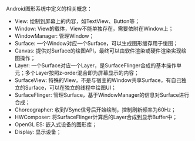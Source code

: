 
Android图形系统中定义的相关概念：

- View: 绘制到屏幕上的内容，如TextView、Button等；
- Window: View的载体，View不能单独存在，需要依附在Window上；
- WindowManager: 管理Window；
- Surface: 一个Window对应一个Surface，可以生成图形缓存用于缓图；
- Canvas: 提供对Surface的绘图API，最终可以由软件渲染或硬件渲染实现绘图操作；
- Layer: 一个Surface对应一个Layer，是SurfaceFlinger合成的基本操作单元；多个Layer按照z-order混合即为屏幕显示的内容；
- SurfaceView: 特殊的View，不是与宿主的Window共享Surface，有自己独立的Surface，可以在独立的线程中绘图UI；
- SurfaceFlinger: 管理Surface，基于WindowManager的信息对Surface进行合成；
- Choreographer: 收到VSync信号后开始绘制，控制刷新频率为60Hz；
- HWComposer: 将SurfaceFlinger计算后的Layer合成到显示Buffer中；
- OpenGL ES: 嵌入式设备的图形库；
- Display: 显示设备；

